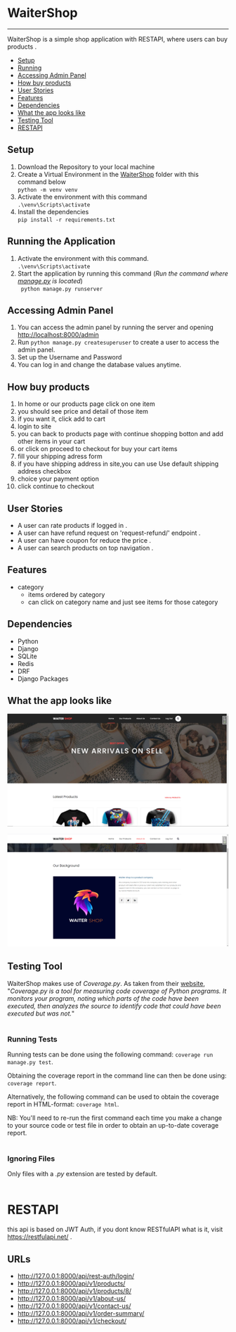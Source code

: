 # WaiterShop
---
WaiterShop is a simple shop application with RESTAPI, where users can buy products .
- [Setup](#Setup)
- [Running](#Running-the-Application)
- [Accessing Admin Panel](#Accessing-Admin-Panel)
- [How buy products](#How-buy-products)
- [User Stories](#User-Stories)
- [Features](#Features)
- [Dependencies](#Dependencies)
- [What the app looks like](#What-the-app-looks-like)
- [Testing Tool](#Testing-Tool)
- [RESTAPI](#RESTAPI)

## Setup

1. Download the Repository to your local machine <br>
2. Create a Virtual Environment in the [WaiterShop](./) folder with this command below <br>
   `python -m venv venv`
3. Activate the environment with this command <br>
   `.\venv\Scripts\activate`
4. Install the dependencies <br>
   `pip install -r requirements.txt `

## Running the Application

1. Activate the environment with this command. <br>
   `.\venv\Scripts\activate`
2. Start the application by running this command (_Run the command where [manage.py](./WaiterShop/manage.py) is
   located_) <br>
   ` python manage.py runserver`

## Accessing Admin Panel

1. You can access the admin panel by running the server and opening <http://localhost:8000/admin>
2. Run `python manage.py createsuperuser` to create a user to access the admin panel.
3. Set up the Username and Password
4. You can log in and change the database values anytime.



## How buy products
  1. In home or our products page click on one item
  2. you should see price and detail of those item
  3. if you want it, click add to cart
  4. login to site
  5. you can back to products page with continue shopping botton and add other items in your cart
  6. or click on proceed to checkout for buy your cart items
  7. fill your shipping adress form
  8. if you have shipping address in site,you can use Use default shipping address checkbox
  9. choice your payment option
  10. click continue to checkout


## User Stories
  - A user can rate products if logged in .
  - A user can have refund request on 'request-refund/' endpoint .
  - A user can have coupon for reduce the price .
  - A user can search products on top navigation .


## Features
  
  - category
    - items ordered by category
    - can click on category name and just see items for those category

  

## Dependencies
  - Python
  - Django
  - SQLite
  - Redis
  - DRF
  - Django Packages

## What the app looks like
![ScreenShot](screenshots/ScreenshotHome.png)


![ScreenShot](screenshots/ScreenshotAboutUs.png)

## Testing Tool

WaiterShop makes use of _Coverage.py_. As taken from their [website](https://coverage.readthedocs.io/en/v4.5.x/), "_Coverage.py is a tool for measuring code coverage of Python programs. It monitors your program, noting which parts of the code have been executed, then analyzes the source to identify code that could have been executed but was not._"
<br/><br/>

### Running Tests

Running tests can be done using the following command:
`coverage run manage.py test`.

Obtaining the coverage report in the command line can then be done using:
`coverage report`.

Alternatively, the following command can be used to obtain the coverage report in HTML-format:
`coverage html`.

NB: You'll need to re-run the first command each time you make a change to your source code or test file in order to obtain an up-to-date coverage report.
<br/><br/>

### Ignoring Files
Only files with a _.py_ extension are tested by default.
<br/><br/>

# RESTAPI
  this api is based on JWT Auth, if you dont know RESTfulAPI what is it, visit https://restfulapi.net/ .
## URLs
  - http://127.0.0.1:8000/api/rest-auth/login/
  - http://127.0.0.1:8000/api/v1/products/
  - http://127.0.0.1:8000/api/v1/products/8/
  - http://127.0.0.1:8000/api/v1/about-us/
  - http://127.0.0.1:8000/api/v1/contact-us/
  - http://127.0.0.1:8000/api/v1/order-summary/
  - http://127.0.0.1:8000/api/v1/checkout/
